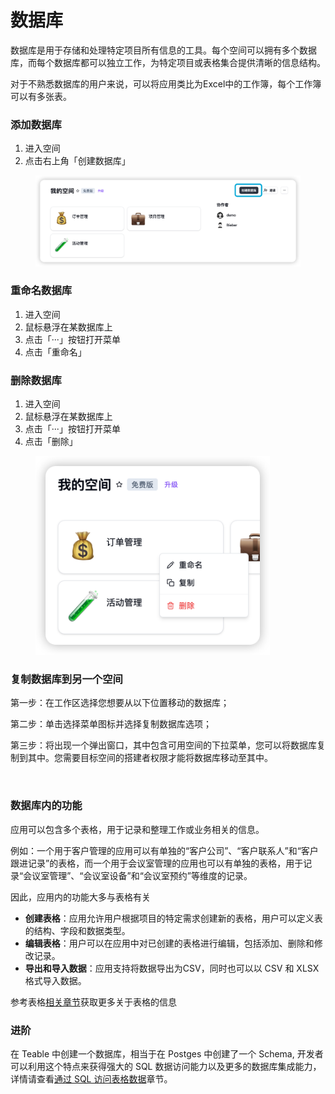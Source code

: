 # 数据库

数据库是用于存储和处理特定项目所有信息的工具。每个空间可以拥有多个数据库，而每个数据库都可以独立工作，为特定项目或表格集合提供清晰的信息结构。

对于不熟悉数据库的用户来说，可以将应用类比为Excel中的工作簿，每个工作簿可以有多张表。

### 添加数据库

1. 进入空间
2. 点击右上角「创建数据库」

<figure><img src="../.gitbook/assets/image (11) (1).png" alt=""><figcaption></figcaption></figure>

### 重命名数据库

1. 进入空间
2. 鼠标悬浮在某数据库上
3. 点击「···」按钮打开菜单
4. 点击「重命名」

### 删除数据库

1. 进入空间
2. 鼠标悬浮在某数据库上
3. 点击「···」按钮打开菜单
4. 点击「删除」

<figure><img src="../.gitbook/assets/image (12) (1).png" alt="" width="375"><figcaption></figcaption></figure>

### 复制数据库到另一个空间

第一步：在工作区选择您想要从以下位置移动的数据库；

第二步：单击选择菜单图标并选择复制数据库选项；

第三步：将出现一个弹出窗口，其中包含可用空间的下拉菜单，您可以将数据库复制到其中。您需要目标空间的搭建者权限才能将数据库移动至其中。

<figure><img src="../.gitbook/assets/image (14) (1).png" alt="" width="375"><figcaption></figcaption></figure>

### 数据库内的功能

应用可以包含多个表格，用于记录和整理工作或业务相关的信息。

例如：一个用于客户管理的应用可以有单独的“客户公司”、“客户联系人”和“客户跟进记录”的表格，而一个用于会议室管理的应用也可以有单独的表格，用于记录“会议室管理”、“会议室设备”和“会议室预约”等维度的记录。

因此，应用内的功能大多与表格有关

* **创建表格**：应用允许用户根据项目的特定需求创建新的表格，用户可以定义表的结构、字段和数据类型。
* **编辑表格**：用户可以在应用中对已创建的表格进行编辑，包括添加、删除和修改记录。
* **导出和导入数据**：应用支持将数据导出为CSV，同时也可以以 CSV 和 XLSX 格式导入数据。

参考表格[相关章节](shu-ju-biao/)获取更多关于表格的信息



### 进阶

在 Teable 中创建一个数据库，相当于在 Postges 中创建了一个 Schema, 开发者可以利用这个特点来获得强大的 SQL 数据访问能力以及更多的数据库集成能力，详情请查看[通过 SQL 访问表格数据](../kai-fa-zhe/shu-ju-ku-lian-jie.md)章节。

